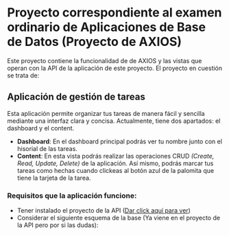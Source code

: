# Proyecto correspondiente al examen ordinario de Aplicaciones de Base de Datos (Proyecto de AXIOS)
Este proyecto contiene la funcionalidad de de AXIOS y las vistas que operan con la API de la aplicación de este proyecto. El proyecto en cuestión se trata de:
## Aplicación de gestión de tareas
Esta aplicación permite organizar tus tareas de manera fácil y sencilla mediante una interfaz clara y concisa. Actualmente, tiene dos apartados: el dashboard y el content. 
* **Dashboard**:
  En el dashboard principal podrás ver tu nombre junto con el hisorial de las tareas.
* **Content**:
  En esta vista podrás realizar las operaciones CRUD _(Create, Read, Update, Delete)_ de la aplicación. Así mismo, podrás marcar tus tareas como hechas cuando clickeas al botón azul de la palomita que tiene la tarjeta de la tarea.
### Requisitos que la aplicación funcione:
+ Tener instalado el proyecto de la API ([Dar click aquí para ver](https://github.com/CarlosPaz64/ordinario_app_api.git))
+ Considerar el siguiente esquema de la base (Ya viene en el proyecto de la API pero por si las dudas):
```

```
